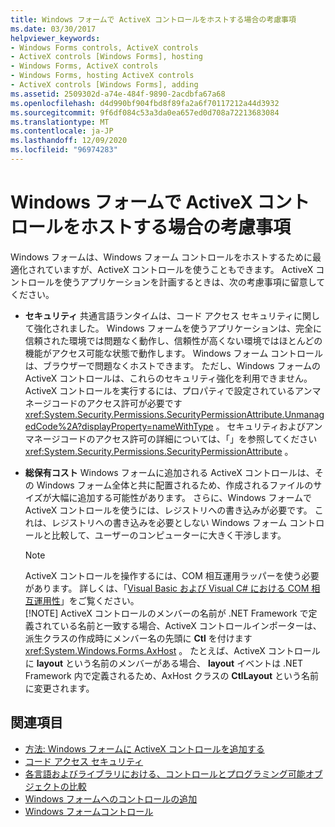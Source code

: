 ```yaml
---
title: Windows フォームで ActiveX コントロールをホストする場合の考慮事項
ms.date: 03/30/2017
helpviewer_keywords:
- Windows Forms controls, ActiveX controls
- ActiveX controls [Windows Forms], hosting
- Windows Forms, ActiveX controls
- Windows Forms, hosting ActiveX controls
- ActiveX controls [Windows Forms], adding
ms.assetid: 2509302d-a74e-484f-9890-2acdbfa67a68
ms.openlocfilehash: d4d990bf904fbd8f89fa2a6f70117212a44d3932
ms.sourcegitcommit: 9f6df084c53a3da0ea657ed0d708a72213683084
ms.translationtype: MT
ms.contentlocale: ja-JP
ms.lasthandoff: 12/09/2020
ms.locfileid: "96974283"
---
```

# <a name="considerations-when-hosting-an-activex-control-on-a-windows-form"></a>Windows フォームで ActiveX コントロールをホストする場合の考慮事項

Windows フォームは、Windows フォーム コントロールをホストするために最適化されていますが、ActiveX コントロールを使うこともできます。 ActiveX コントロールを使うアプリケーションを計画するときは、次の考慮事項に留意してください。  
  
- **セキュリティ** 共通言語ランタイムは、コード アクセス セキュリティに関して強化されました。 Windows フォームを使うアプリケーションは、完全に信頼された環境では問題なく動作し、信頼性が高くない環境ではほとんどの機能がアクセス可能な状態で動作します。 Windows フォーム コントロールは、ブラウザーで問題なくホストできます。 ただし、Windows フォームの ActiveX コントロールは、これらのセキュリティ強化を利用できません。 ActiveX コントロールを実行するには、プロパティで設定されているアンマネージコードのアクセス許可が必要です <xref:System.Security.Permissions.SecurityPermissionAttribute.UnmanagedCode%2A?displayProperty=nameWithType> 。 セキュリティおよびアンマネージコードのアクセス許可の詳細については、「」を参照してください <xref:System.Security.Permissions.SecurityPermissionAttribute> 。  
  
- **総保有コスト** Windows フォームに追加される ActiveX コントロールは、その Windows フォーム全体と共に配置されるため、作成されるファイルのサイズが大幅に追加する可能性があります。 さらに、Windows フォームで ActiveX コントロールを使うには、レジストリへの書き込みが必要です。 これは、レジストリへの書き込みを必要としない Windows フォーム コントロールと比較して、ユーザーのコンピューターに大きく干渉します。  
  
    > [!NOTE]
    > ActiveX コントロールを操作するには、COM 相互運用ラッパーを使う必要があります。 詳しくは、「[Visual Basic および Visual C# における COM 相互運用性](/dotnet/visual-basic/programming-guide/com-interop/com-interoperability-in-net-framework-applications)」をご覧ください。  
    > [!NOTE]
    > ActiveX コントロールのメンバーの名前が .NET Framework で定義されている名前と一致する場合、ActiveX コントロールインポーターは、派生クラスの作成時にメンバー名の先頭に **Ctl** を付けます <xref:System.Windows.Forms.AxHost> 。 たとえば、ActiveX コントロールに **layout** という名前のメンバーがある場合、 **layout** イベントは .NET Framework 内で定義されるため、AxHost クラスの **CtlLayout** という名前に変更されます。  
  
## <a name="see-also"></a>関連項目

- [方法: Windows フォームに ActiveX コントロールを追加する](how-to-add-activex-controls-to-windows-forms.md)
- [コード アクセス セキュリティ](/dotnet/framework/misc/code-access-security)
- [各言語およびライブラリにおける、コントロールとプログラミング可能オブジェクトの比較](/previous-versions/visualstudio/visual-studio-2010/0061wezk(v=vs.100))
- [Windows フォームへのコントロールの追加](putting-controls-on-windows-forms.md)
- [Windows フォームコントロール](index.md)
